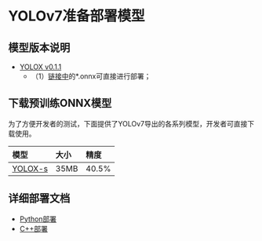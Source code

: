 # YOLOv7准备部署模型

## 模型版本说明

- [YOLOX v0.1.1](https://github.com/Megvii-BaseDetection/YOLOX/releases/download/0.1.1rc0)
  - （1）[链接中](https://github.com/Megvii-BaseDetection/YOLOX/releases/download/0.1.1rc0)的*.onnx可直接进行部署；


## 下载预训练ONNX模型

为了方便开发者的测试，下面提供了YOLOv7导出的各系列模型，开发者可直接下载使用。

| 模型                                                               | 大小    | 精度    |
|:---------------------------------------------------------------- |:----- |:----- |
| [YOLOX-s](https://bj.bcebos.com/paddlehub/fastdeploy/yolox_s.onnx) | 35MB | 40.5% |




## 详细部署文档

- [Python部署](python)
- [C++部署](cpp)
